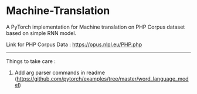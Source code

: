 # Machine-Translation
A PyTorch implementation for Machine translation on PHP Corpus dataset based on simple RNN model.

Link for PHP Corpus Data : https://opus.nlpl.eu/PHP.php



-------
Things to take care :
1. Add arg parser commands in readme (https://github.com/pytorch/examples/tree/master/word_language_model)